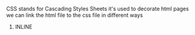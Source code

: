 
CSS stands for Cascading Styles Sheets it's used to decorate html pages
we can link the html file to the css file in different ways
1. INLINE 